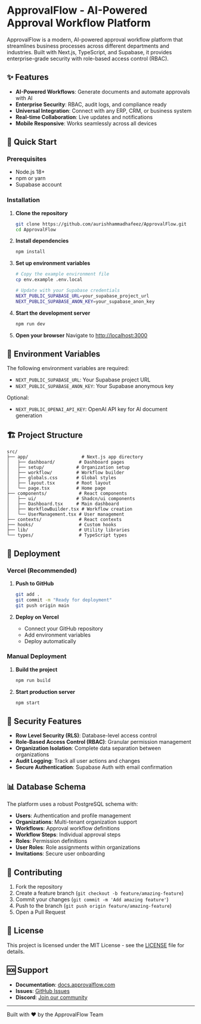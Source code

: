 # ApprovalFlow - AI-Powered Approval Workflow Platform

ApprovalFlow is a modern, AI-powered approval workflow platform that streamlines business processes across different departments and industries. Built with Next.js, TypeScript, and Supabase, it provides enterprise-grade security with role-based access control (RBAC).

## ✨ Features

- **AI-Powered Workflows**: Generate documents and automate approvals with AI
- **Enterprise Security**: RBAC, audit logs, and compliance ready
- **Universal Integration**: Connect with any ERP, CRM, or business system
- **Real-time Collaboration**: Live updates and notifications
- **Mobile Responsive**: Works seamlessly across all devices

## 🚀 Quick Start

### Prerequisites

- Node.js 18+ 
- npm or yarn
- Supabase account

### Installation

1. **Clone the repository**
   ```bash
   git clone https://github.com/aurishhammadhafeez/ApprovalFlow.git
   cd ApprovalFlow
   ```

2. **Install dependencies**
   ```bash
   npm install
   ```

3. **Set up environment variables**
   ```bash
   # Copy the example environment file
   cp env.example .env.local
   
   # Update with your Supabase credentials
   NEXT_PUBLIC_SUPABASE_URL=your_supabase_project_url
   NEXT_PUBLIC_SUPABASE_ANON_KEY=your_supabase_anon_key
   ```

4. **Start the development server**
   ```bash
   npm run dev
   ```

5. **Open your browser**
   Navigate to [http://localhost:3000](http://localhost:3000)

## 🔧 Environment Variables

The following environment variables are required:

- `NEXT_PUBLIC_SUPABASE_URL`: Your Supabase project URL
- `NEXT_PUBLIC_SUPABASE_ANON_KEY`: Your Supabase anonymous key

Optional:
- `NEXT_PUBLIC_OPENAI_API_KEY`: OpenAI API key for AI document generation

## 🏗️ Project Structure

```
src/
├── app/                    # Next.js app directory
│   ├── dashboard/         # Dashboard pages
│   ├── setup/            # Organization setup
│   ├── workflow/         # Workflow builder
│   ├── globals.css       # Global styles
│   ├── layout.tsx        # Root layout
│   └── page.tsx          # Home page
├── components/            # React components
│   ├── ui/               # Shadcn/ui components
│   ├── Dashboard.tsx     # Main dashboard
│   ├── WorkflowBuilder.tsx # Workflow creation
│   └── UserManagement.tsx # User management
├── contexts/              # React contexts
├── hooks/                 # Custom hooks
├── lib/                   # Utility libraries
└── types/                 # TypeScript types
```

## 🚀 Deployment

### Vercel (Recommended)

1. **Push to GitHub**
   ```bash
   git add .
   git commit -m "Ready for deployment"
   git push origin main
   ```

2. **Deploy on Vercel**
   - Connect your GitHub repository
   - Add environment variables
   - Deploy automatically

### Manual Deployment

1. **Build the project**
   ```bash
   npm run build
   ```

2. **Start production server**
   ```bash
   npm start
   ```

## 🔐 Security Features

- **Row Level Security (RLS)**: Database-level access control
- **Role-Based Access Control (RBAC)**: Granular permission management
- **Organization Isolation**: Complete data separation between organizations
- **Audit Logging**: Track all user actions and changes
- **Secure Authentication**: Supabase Auth with email confirmation

## 📊 Database Schema

The platform uses a robust PostgreSQL schema with:

- **Users**: Authentication and profile management
- **Organizations**: Multi-tenant organization support
- **Workflows**: Approval workflow definitions
- **Workflow Steps**: Individual approval steps
- **Roles**: Permission definitions
- **User Roles**: Role assignments within organizations
- **Invitations**: Secure user onboarding

## 🤝 Contributing

1. Fork the repository
2. Create a feature branch (`git checkout -b feature/amazing-feature`)
3. Commit your changes (`git commit -m 'Add amazing feature'`)
4. Push to the branch (`git push origin feature/amazing-feature`)
5. Open a Pull Request

## 📝 License

This project is licensed under the MIT License - see the [LICENSE](LICENSE) file for details.

## 🆘 Support

- **Documentation**: [docs.approvalflow.com](https://docs.approvalflow.com)
- **Issues**: [GitHub Issues](https://github.com/aurishhammadhafeez/ApprovalFlow/issues)
- **Discord**: [Join our community](https://discord.gg/approvalflow)

---

Built with ❤️ by the ApprovalFlow Team
